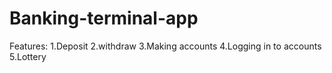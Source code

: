 # Banking-terminal-app
Features:
1.Deposit
2.withdraw
3.Making accounts
4.Logging in to accounts
5.Lottery
